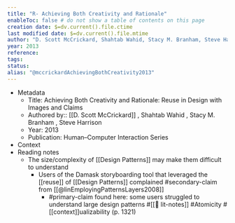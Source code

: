```yaml
---
title: "R- Achieving Both Creativity and Rationale"
enableToc: false # do not show a table of contents on this page
creation date: $=dv.current().file.ctime
last modified date: $=dv.current().file.mtime
author: "D. Scott McCrickard, Shahtab Wahid, Stacy M. Branham, Steve Harrison"
year: 2013
reference: 
tags: 
status: 
alias: "@mccrickardAchievingBothCreativity2013"
---
```

-   Metadata
    -   Title: Achieving Both Creativity and Rationale: Reuse in Design with Images and Claims
    -   Authored by:: [[D. Scott McCrickard]] , Shahtab Wahid , Stacy M. Branham , Steve Harrison
    -   Year: 2013
    -   Publication: Human–Computer Interaction Series
-   Context
-   Reading notes
    -   The size/complexity of [[Design Patterns]] may make them difficult to understand
        -   Users of the Damask storyboarding tool that leveraged the [[reuse]] of [[Design Patterns]] complained #secondary-claim from [[@linEmployingPatternsLayers2008]]
            -   #primary-claim found here: some users struggled to understand large design patterns #[[📝 lit-notes]] #Atomicity #[[context]]ualizability (p. 1321)
